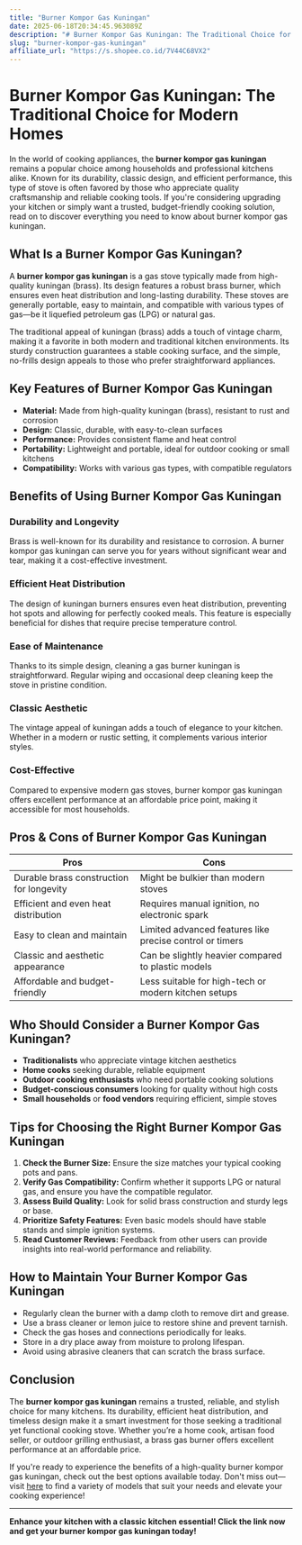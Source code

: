 ```yaml
---
title: "Burner Kompor Gas Kuningan"
date: 2025-06-18T20:34:45.963089Z
description: "# Burner Kompor Gas Kuningan: The Traditional Choice for Modern Homes..."
slug: "burner-kompor-gas-kuningan"
affiliate_url: "https://s.shopee.co.id/7V44C68VX2"
---
```

# Burner Kompor Gas Kuningan: The Traditional Choice for Modern Homes

In the world of cooking appliances, the **burner kompor gas kuningan** remains a popular choice among households and professional kitchens alike. Known for its durability, classic design, and efficient performance, this type of stove is often favored by those who appreciate quality craftsmanship and reliable cooking tools. If you're considering upgrading your kitchen or simply want a trusted, budget-friendly cooking solution, read on to discover everything you need to know about burner kompor gas kuningan.

## What Is a Burner Kompor Gas Kuningan?

A **burner kompor gas kuningan** is a gas stove typically made from high-quality kuningan (brass). Its design features a robust brass burner, which ensures even heat distribution and long-lasting durability. These stoves are generally portable, easy to maintain, and compatible with various types of gas—be it liquefied petroleum gas (LPG) or natural gas.

The traditional appeal of kuningan (brass) adds a touch of vintage charm, making it a favorite in both modern and traditional kitchen environments. Its sturdy construction guarantees a stable cooking surface, and the simple, no-frills design appeals to those who prefer straightforward appliances.

## Key Features of Burner Kompor Gas Kuningan

- **Material:** Made from high-quality kuningan (brass), resistant to rust and corrosion
- **Design:** Classic, durable, with easy-to-clean surfaces
- **Performance:** Provides consistent flame and heat control
- **Portability:** Lightweight and portable, ideal for outdoor cooking or small kitchens
- **Compatibility:** Works with various gas types, with compatible regulators

## Benefits of Using Burner Kompor Gas Kuningan

### Durability and Longevity

Brass is well-known for its durability and resistance to corrosion. A burner kompor gas kuningan can serve you for years without significant wear and tear, making it a cost-effective investment.

### Efficient Heat Distribution

The design of kuningan burners ensures even heat distribution, preventing hot spots and allowing for perfectly cooked meals. This feature is especially beneficial for dishes that require precise temperature control.

### Ease of Maintenance

Thanks to its simple design, cleaning a gas burner kuningan is straightforward. Regular wiping and occasional deep cleaning keep the stove in pristine condition.

### Classic Aesthetic

The vintage appeal of kuningan adds a touch of elegance to your kitchen. Whether in a modern or rustic setting, it complements various interior styles.

### Cost-Effective

Compared to expensive modern gas stoves, burner kompor gas kuningan offers excellent performance at an affordable price point, making it accessible for most households.

## Pros & Cons of Burner Kompor Gas Kuningan

| **Pros** | **Cons** |
|------------------------------|------------------------------|
| Durable brass construction for longevity | Might be bulkier than modern stoves |
| Efficient and even heat distribution | Requires manual ignition, no electronic spark |
| Easy to clean and maintain | Limited advanced features like precise control or timers |
| Classic and aesthetic appearance | Can be slightly heavier compared to plastic models |
| Affordable and budget-friendly | Less suitable for high-tech or modern kitchen setups |

## Who Should Consider a Burner Kompor Gas Kuningan?

- **Traditionalists** who appreciate vintage kitchen aesthetics
- **Home cooks** seeking durable, reliable equipment
- **Outdoor cooking enthusiasts** who need portable cooking solutions
- **Budget-conscious consumers** looking for quality without high costs
- **Small households** or **food vendors** requiring efficient, simple stoves

## Tips for Choosing the Right Burner Kompor Gas Kuningan

1. **Check the Burner Size:** Ensure the size matches your typical cooking pots and pans.
2. **Verify Gas Compatibility:** Confirm whether it supports LPG or natural gas, and ensure you have the compatible regulator.
3. **Assess Build Quality:** Look for solid brass construction and sturdy legs or base.
4. **Prioritize Safety Features:** Even basic models should have stable stands and simple ignition systems.
5. **Read Customer Reviews:** Feedback from other users can provide insights into real-world performance and reliability.

## How to Maintain Your Burner Kompor Gas Kuningan

- Regularly clean the burner with a damp cloth to remove dirt and grease.
- Use a brass cleaner or lemon juice to restore shine and prevent tarnish.
- Check the gas hoses and connections periodically for leaks.
- Store in a dry place away from moisture to prolong lifespan.
- Avoid using abrasive cleaners that can scratch the brass surface.

## Conclusion

The **burner kompor gas kuningan** remains a trusted, reliable, and stylish choice for many kitchens. Its durability, efficient heat distribution, and timeless design make it a smart investment for those seeking a traditional yet functional cooking stove. Whether you’re a home cook, artisan food seller, or outdoor grilling enthusiast, a brass gas burner offers excellent performance at an affordable price.

If you're ready to experience the benefits of a high-quality burner kompor gas kuningan, check out the best options available today. Don't miss out—visit [here](https://s.shopee.co.id/7V44C68VX2) to find a variety of models that suit your needs and elevate your cooking experience!

---

**Enhance your kitchen with a classic kitchen essential! Click the link now and get your burner kompor gas kuningan today!**